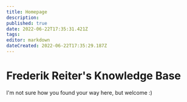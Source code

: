 ```yaml
---
title: Homepage
description: 
published: true
date: 2022-06-22T17:35:31.421Z
tags: 
editor: markdown
dateCreated: 2022-06-22T17:35:29.187Z
---
```


# Frederik Reiter's Knowledge Base

I'm not sure how you found your way here, but welcome :)

